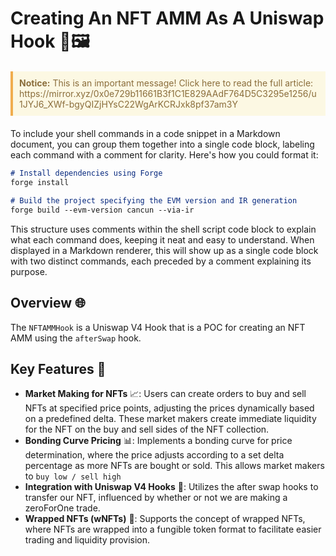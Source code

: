 
# Creating An NFT AMM As A Uniswap Hook 🦄🖼️
<blockquote style="border-left: 4px solid #f0ad4e; background-color: #fcf8e3; padding: 10px; margin: 20px 0; color: #8a6d3b;">
<strong>Notice:</strong> This is an important message! Click here to read the full article: https://mirror.xyz/0x0e729b11661B3f1C1E829AAdF764D5C3295e1256/u1JYJ6_XWf-bgyQIZjHYsC22WgArKCRJxk8pf37am3Y
</blockquote>

To include your shell commands in a code snippet in a Markdown document, you can group them together into a single code block, labeling each command with a comment for clarity. Here's how you could format it:

```markdown
# Install dependencies using Forge
forge install

# Build the project specifying the EVM version and IR generation
forge build --evm-version cancun --via-ir
```


This structure uses comments within the shell script code block to explain what each command does, keeping it neat and easy to understand. When displayed in a Markdown renderer, this will show up as a single code block with two distinct commands, each preceded by a comment explaining its purpose.

## Overview 🌐
The `NFTAMMHook` is a Uniswap V4 Hook that is a POC for creating an NFT AMM using the `afterSwap` hook.
## Key Features 🌟

- **Market Making for NFTs** 📈: Users can create orders to buy and sell NFTs at specified price points, adjusting the prices dynamically based on a predefined delta. These market makers create immediate liquidity for the NFT on the buy and sell sides of the NFT collection.
- **Bonding Curve Pricing** 📊: Implements a bonding curve for price determination, where the price adjusts according to a set delta percentage as more NFTs are bought or sold. This allows market makers to `buy low / sell high`
- **Integration with Uniswap V4 Hooks** 🔗: Utilizes the after swap hooks to transfer our NFT, influenced by whether or not we are making a zeroForOne trade.  
- **Wrapped NFTs (wNFTs)** 🎁: Supports the concept of wrapped NFTs, where NFTs are wrapped into a fungible token format to facilitate easier trading and liquidity provision.
